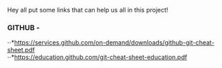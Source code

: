 Hey all put some links that can help us all in this project! 

### GITHUB - 
⋅⋅*https://services.github.com/on-demand/downloads/github-git-cheat-sheet.pdf <br />
⋅⋅*https://education.github.com/git-cheat-sheet-education.pdf 
